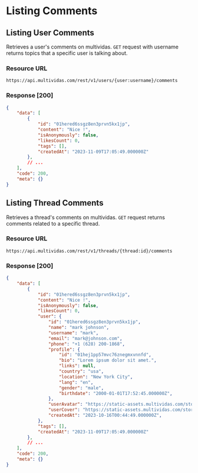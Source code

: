 # Listing Comments

## Listing User Comments

Retrieves a user's comments on multividas. `GET` request with username returns topics that a specific user is talking about.

### Resource URL

`https://api.multividas.com/rest/v1/users/{user:username}/comments` 

### Response [200]

```json
{
    "data": [
        {
            "id": "01hered6ssgz8en3prvn5kx1jp",
            "content": "Nice !",
            "isAnonymously": false,
            "likesCount": 0,
            "tags": [],
            "createdAt": "2023-11-09T17:05:49.000000Z"
        },
        // ...
    ],
    "code": 200,
    "meta": {}
}
```

## Listing Thread Comments

Retrieves a thread's comments on multividas. `GET` request returns comments related to a specific thread.

### Resource URL

`https://api.multividas.com/rest/v1/threads/{thread:id}/comments` 

### Response [200]

```json
{
    "data": [
        {
            "id": "01hered6ssgz8en3prvn5kx1jp",
            "content": "Nice !",
            "isAnonymously": false,
            "likesCount": 0,
            "user": {
                "id": "01hered6ssgz8en3prvn5kx1jp",
                "name": "mark johnson",
                "username": "mark",
                "email": "mark@johnson.com",
                "phone": "+1 (628) 200-1868",
                "profile": {
                    "id": "01hej1pp57mvc76znegmxvnnfd",
                    "bio": "Lorem ipsum dolor sit amet.",
                    "links": null,
                    "country": "usa",
                    "location": "New York City",
                    "lang": "en",
                    "gender": "male",
                    "birthdate": "2000-01-01T17:52:45.000000Z",
                },
                "userAvatar": "https://static-assets.multividas.com/storage/factory/users/mark/1.jpg",
                "userCover": "https://static-assets.multividas.com/storage/factory/covers/1.jpg",
                "createdAt": "2023-10-16T00:44:49.000000Z",
            },
            "tags": [],
            "createdAt": "2023-11-09T17:05:49.000000Z"
        },
        // ...
    ],
    "code": 200,
    "meta": {}
}
```
